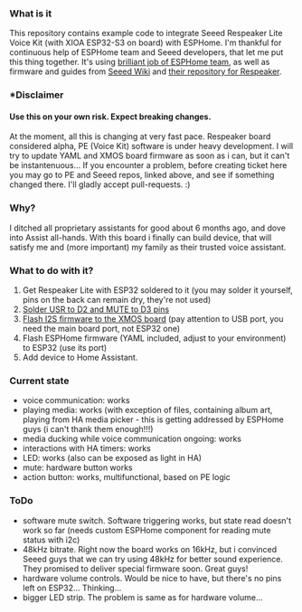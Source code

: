 ### What is it
This repository contains example code to integrate Seeed Respeaker Lite Voice Kit (with XIOA ESP32-S3 on board) with ESPHome.
I'm thankful for continuous help of ESPHome team and Seeed developers, that let me put this thing together. 
It's using [brilliant job of ESPHome team](https://github.com/esphome/home-assistant-voice-pe), as well as firmware and guides from [Seeed Wiki](https://wiki.seeedstudio.com/xiao_respeaker/) and [their repository for Respeaker](https://github.com/respeaker/ReSpeaker_Lite/tree/master).

### *Disclaimer
#### Use this on your own risk. Expect breaking changes.
At the moment, all this is changing at very fast pace. Respeaker board considered alpha, PE (Voice Kit) software is under heavy development. I will try to update YAML and XMOS board firmware as soon as i can, but it can't be instantenuous...
If you encounter a problem, before creating ticket here you may go to PE and Seeed repos, linked above, and see if something changed there. I'll gladly accept pull-requests. :)

### Why?
I ditched all proprietary assistants for good about 6 months ago, and dove into Assist all-hands. 
With this board i finally can build device, that will satisfy me and (more important) my family as their trusted voice assistant.

### What to do with it?
1. Get Respeaker Lite with ESP32 soldered to it (you may solder it yourself, pins on the back can remain dry, they're not used)
2. [Solder USR to D2 and MUTE to D3 pins](https://wiki.seeedstudio.com/respeaker_button/)
3. [Flash I2S firmware to the XMOS board](https://wiki.seeedstudio.com/xiao_respeaker/#flash-the-i2s-firmware) (pay attention to USB port, you need the main board port, not ESP32 one)
4. Flash ESPHome firmware (YAML included, adjust to your environment) to ESP32 (use its port)
5. Add device to Home Assistant.
   

### Current state
- voice communication: works
- playing media: works (with exception of files, containing album art, playing from HA media picker - this is getting addressed by ESPHome guys (i can't thank them enough!!!)
- media ducking while voice communication ongoing: works
- interactions with HA timers: works
- LED: works (also can be exposed as light in HA)
- mute: hardware button works
- action button: works, multifunctional, based on PE logic

### ToDo
- software mute switch. Software triggering works, but state read doesn't work so far (needs custom ESPHome component for reading mute status with i2c)
- 48kHz bitrate. Right now the board works on 16kHz, but i convinced Seeed guys that we can try using 48kHz for better sound experience. They promised to deliver special firmware soon. Great guys!
- hardware volume controls. Would be nice to have, but there's no pins left on ESP32... Thinking...
- bigger LED strip. The problem is same as for hardware volume...
